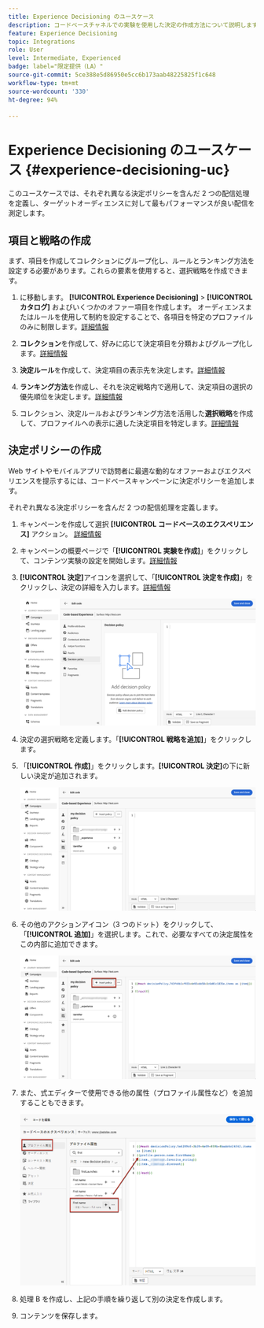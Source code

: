 ```yaml
---
title: Experience Decisioning のユースケース
description: コードベースチャネルでの実験を使用した決定の作成方法について説明します
feature: Experience Decisioning
topic: Integrations
role: User
level: Intermediate, Experienced
badge: label="限定提供（LA）"
source-git-commit: 5ce388e5d86950e5cc6b173aab48225825f1c648
workflow-type: tm+mt
source-wordcount: '330'
ht-degree: 94%

---
```


# Experience Decisioning のユースケース {#experience-decisioning-uc}

このユースケースでは、それぞれ異なる決定ポリシーを含んだ 2 つの配信処理を定義し、ターゲットオーディエンスに対して最もパフォーマンスが良い配信を測定します。

## 項目と戦略の作成

まず、項目を作成してコレクションにグループ化し、ルールとランキング方法を設定する必要があります。これらの要素を使用すると、選択戦略を作成できます。

1. に移動します。 **[!UICONTROL Experience Decisioning]** > **[!UICONTROL カタログ]** およびいくつかのオファー項目を作成します。 オーディエンスまたはルールを使用して制約を設定することで、各項目を特定のプロファイルのみに制限します。[詳細情報](items.md)

   <!--
   1. From the items list, click the **[!UICONTROL Edit schema]** button  and edit the custom attributes if needed. [Learn how to work with catalogs](catalogs.md)-->

1. **コレクション**&#x200B;を作成して、好みに応じて決定項目を分類およびグループ化します。[詳細情報](collections.md)

1. **決定ルール**&#x200B;を作成して、決定項目の表示先を決定します。[詳細情報](rules.md)

1. **ランキング方法**&#x200B;を作成し、それを決定戦略内で適用して、決定項目の選択の優先順位を決定します。[詳細情報](ranking.md)

1. コレクション、決定ルールおよびランキング方法を活用した&#x200B;**選択戦略**&#x200B;を作成して、プロファイルへの表示に適した決定項目を特定します。[詳細情報](selection-strategies.md)

## 決定ポリシーの作成

Web サイトやモバイルアプリで訪問者に最適な動的なオファーおよびエクスペリエンスを提示するには、コードベースキャンペーンに決定ポリシーを追加します。

それぞれ異なる決定ポリシーを含んだ 2 つの配信処理を定義します。

1. キャンペーンを作成して選択 **[!UICONTROL コードベースのエクスペリエンス]** アクション。 [詳細情報](../code-based/create-code-based.md)

1. キャンペーンの概要ページで「**[!UICONTROL 実験を作成]**」をクリックして、コンテンツ実験の設定を開始します。[詳細情報](../campaigns/content-experiment.md)

1. **[!UICONTROL 決定]**&#x200B;アイコンを選択して、「**[!UICONTROL 決定を作成]**」をクリックし、決定の詳細を入力します。[詳細情報](create-decision.md)

   ![](assets/decision-code-based-create.png)

1. 決定の選択戦略を定義します。「**[!UICONTROL 戦略を追加]**」をクリックします。

1. 「**[!UICONTROL 作成]**」をクリックします。**[!UICONTROL 決定]**&#x200B;の下に新しい決定が追加されます。

   ![](assets/decision-code-based-decision-added.png)

1. その他のアクションアイコン（3 つのドット）をクリックして、「**[!UICONTROL 追加]**」を選択します。これで、必要なすべての決定属性をこの内部に追加できます。

   ![](assets/decision-code-based-add-decision.png)

1. また、式エディターで使用できる他の属性（プロファイル属性など）を追加することもできます。

   ![](assets/decision-code-based-decision-profile-attribute.png)

1. 処理 B を作成し、上記の手順を繰り返して別の決定を作成します。

1. コンテンツを保存します。


